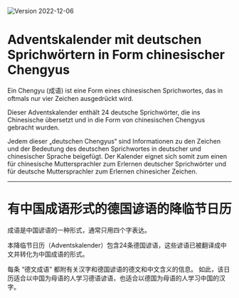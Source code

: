 ![Version 2022-12-06](https://img.shields.io/badge/version-2022--12--06-blue)

# Adventskalender mit deutschen Sprichwörtern in Form chinesischer Chengyus

Ein Chengyu (成语) ist eine Form eines chinesischen Sprichwortes, das in oftmals nur vier Zeichen ausgedrückt wird. 

Dieser Adventskalender enthält 24 deutsche Sprichwörter, die ins Chinesische übersetzt und in die Form von chinesischen Chengyus gebracht wurden.

Jedem dieser „deutschen Chengyus“ sind Informationen zu den Zeichen und der Bedeutung des deutschen Sprichwortes in deutscher und chinesischer Sprache beigefügt. 
Der Kalender eignet sich somit zum einen für chinesische Muttersprachler zum Erlernen deutscher Sprichwörter und für deutsche Muttersprachler zum Erlernen chinesicher Zeichen.

---

# 有中国成语形式的德国谚语的降临节日历

成语是中国谚语的一种形式，通常只用四个字表达。

本降临节日历（Adventskalender）包含24条德国谚语，这些谚语已被翻译成中文并转化为中国成语的形式。

每条 “德文成语” 都附有关汉字和德国谚语的德文和中文含义的信息。
如此，该日历适合以中国为母语的人学习德语谚语，也适合以德国为母语的人学习中国的汉字。
